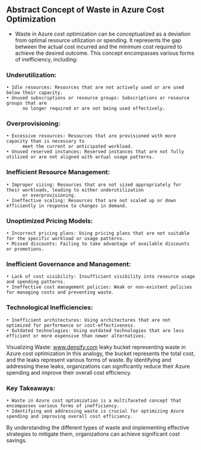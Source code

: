 ## Abstract Concept of Waste in Azure Cost Optimization
 - Waste in Azure cost optimization can be conceptualized as a deviation from optimal resource utilization or spending. 
It represents the gap between the actual cost incurred and the minimum cost required to achieve the desired outcome. 
This concept encompasses various forms of inefficiency, including:

### Underutilization:
	• Idle resources: Resources that are not actively used or are used below their capacity.
	• Unused subscriptions or resource groups: Subscriptions or resource groups that are 
          no longer required or are not being used effectively.
### Overprovisioning:
	• Excessive resources: Resources that are provisioned with more capacity than is necessary to 
          meet the current or anticipated workload.
	• Unused reserved instances: Reserved instances that are not fully utilized or are not aligned with actual usage patterns.
### Inefficient Resource Management:
	• Improper sizing: Resources that are not sized appropriately for their workloads, leading to either underutilization 
          or overprovisioning.
	• Ineffective scaling: Resources that are not scaled up or down efficiently in response to changes in demand.
### Unoptimized Pricing Models:
	• Incorrect pricing plans: Using pricing plans that are not suitable for the specific workload or usage patterns.
	• Missed discounts: Failing to take advantage of available discounts or promotions.
### Inefficient Governance and Management:
	• Lack of cost visibility: Insufficient visibility into resource usage and spending patterns.
	• Ineffective cost management policies: Weak or non-existent policies for managing costs and preventing waste.
### Technological Inefficiencies:
	• Inefficient architectures: Using architectures that are not optimized for performance or cost-effectiveness.
	• Outdated technologies: Using outdated technologies that are less efficient or more expensive than newer alternatives.
 
Visualizing Waste: www.densify.com
 leaky bucket representing waste in Azure cost optimization 
In this analogy, the bucket represents the total cost, and the leaks represent various forms of waste. By identifying and 
addressing these leaks, organizations can significantly reduce their Azure spending and improve their overall cost efficiency.
### Key Takeaways:
	• Waste in Azure cost optimization is a multifaceted concept that encompasses various forms of inefficiency.
	• Identifying and addressing waste is crucial for optimizing Azure spending and improving overall cost efficiency.
By understanding the different types of waste and implementing effective strategies to mitigate them, organizations can achieve 
significant cost savings.
